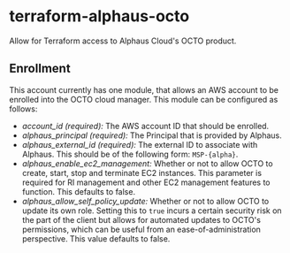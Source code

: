 # terraform-alphaus-octo
Allow for Terraform access to Alphaus Cloud's OCTO product.

## Enrollment
This account currently has one module, that allows an AWS account to be enrolled into the OCTO cloud manager. This module can be configured as follows:

- *account_id (required):* The AWS account ID that should be enrolled.
- *alphaus_principal (required):* The Principal that is provided by Alphaus.
- *alphaus_external_id (required):* The external ID to associate with Alphaus. This should be of the following form: `MSP-{alpha}`.
- *alphaus_enable_ec2_management:* Whether or not to allow OCTO to create, start, stop and terminate EC2 instances. This parameter is required for RI management and other EC2 management features to function. This defaults to false.
- *alphaus_allow_self_policy_update:* Whether or not to allow OCTO to update its own role. Setting this to `true` incurs a certain security risk on the part of the client but allows for automated updates to OCTO's permissions, which can be useful from an ease-of-administration perspective. This value defaults to false.
